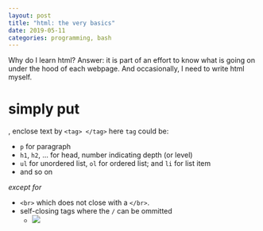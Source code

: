 ```yaml
---
layout: post
title: "html: the very basics"
date: 2019-05-11
categories: programming, bash
---
```


Why do I learn html?
Answer: it is part of an effort to know what is going on under the hood of each webpage.
And occasionally, I need to write html myself.

# simply put
, enclose text by `<tag> </tag>` here `tag` could be:
- `p` for paragraph
- `h1`, `h2`, ... for head, number indicating depth (or level)
- `ul` for unordered list, `ol` for ordered list; and `li` for list item
- and so on

*except for*

- `<br>` which does not close with a `</br>`.
- self-closing tags where the `/` can be ommitted
    - <img src=... />


